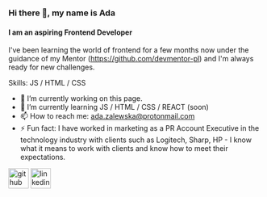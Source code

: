 ### Hi there 👋, my name is Ada
#### I am an aspiring Frontend Developer
I've been learning the world of frontend for a few months now under the guidance of my Mentor (https://github.com/devmentor-pl) and I'm always ready for new challenges.

Skills: JS / HTML / CSS

- 🔭 I’m currently working on this page. 
- 🌱 I’m currently learning JS / HTML / CSS / REACT (soon) 
- 📫 How to reach me: ada.zalewska@protonmail.com 
- ⚡ Fun fact: I have worked in marketing as a PR Account Executive in the technology industry with clients such as Logitech, Sharp, HP - I know what it means to work with clients and know how to meet their expectations. 


[<img src='https://cdn.jsdelivr.net/npm/simple-icons@3.0.1/icons/github.svg' alt='github' height='40'>](https://github.com/adazalewska)  [<img src='https://cdn.jsdelivr.net/npm/simple-icons@3.0.1/icons/linkedin.svg' alt='linkedin' height='40'>](https://www.linkedin.com/in/ada-zalewska-78334414a/)  

